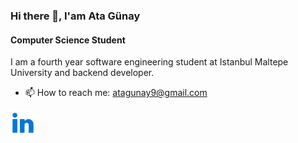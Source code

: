 ### Hi there 👋, I'am Ata Günay
#### Computer Science Student
I am a fourth year software engineering student at Istanbul Maltepe University and backend developer.


- 📫 How to reach me: atagunay9@gmail.com 

[<img src='https://github.com/ismailkrc57/Xamarin-app-calculator/blob/master/icons8_linkedin_2.svg' alt='linkedin' height='40'>](https://www.linkedin.com/in/atagunay/)
